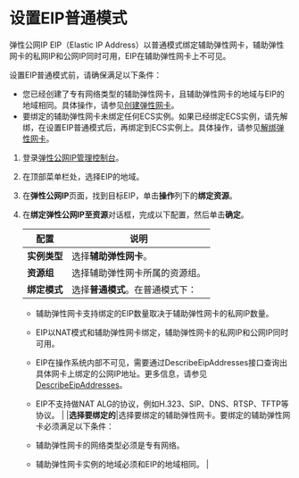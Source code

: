 # 设置EIP普通模式

弹性公网IP EIP（Elastic IP Address）以普通模式绑定辅助弹性网卡，辅助弹性网卡的私网IP和公网IP同时可用，EIP在辅助弹性网卡上不可见。

设置EIP普通模式前，请确保满足以下条件：

-   您已经创建了专有网络类型的辅助弹性网卡，且辅助弹性网卡的地域与EIP的地域相同。具体操作，请参见[创建弹性网卡](/intl.zh-CN/网络/弹性网卡/创建弹性网卡.md)。
-   要绑定的辅助弹性网卡未绑定任何ECS实例。如果已经绑定ECS实例，请先解绑，在设置EIP普通模式后，再绑定到ECS实例上。具体操作，请参见[解绑弹性网卡](/intl.zh-CN/网络/弹性网卡/解绑弹性网卡.md)。

1.  登录[弹性公网IP管理控制台](https://vpc.console.aliyun.com/eip)。

2.  在顶部菜单栏处，选择EIP的地域。

3.  在**弹性公网IP**页面，找到目标EIP，单击**操作**列下的**绑定资源**。

4.  在**绑定弹性公网IP至资源**对话框，完成以下配置，然后单击**确定**。

    |配置|说明|
    |--|--|
    |**实例类型**|选择**辅助弹性网卡**。|
    |**资源组**|选择辅助弹性网卡所属的资源组。|
    |**绑定模式**|选择**普通模式**。在普通模式下：

    -   辅助弹性网卡支持绑定的EIP数量取决于辅助弹性网卡的私网IP数量。
    -   EIP以NAT模式和辅助弹性网卡绑定，辅助弹性网卡的私网IP和公网IP同时可用。
    -   EIP在操作系统内部不可见，需要通过DescribeEipAddresses接口查询出具体网卡上绑定的公网IP地址。更多信息，请参见[DescribeEipAddresses](/intl.zh-CN/API参考/弹性公网IP/DescribeEipAddresses.md)。
    -   EIP不支持做NAT ALG的协议，例如H.323、SIP、DNS、RTSP、TFTP等协议。 |
    |**选择要绑定的**|选择要绑定的辅助弹性网卡。要绑定的辅助弹性网卡必须满足以下条件：

    -   辅助弹性网卡的网络类型必须是专有网络。
    -   辅助弹性网卡实例的地域必须和EIP的地域相同。 |


